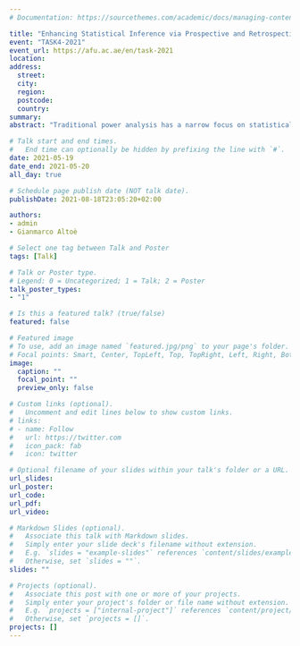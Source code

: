 ```yaml
---
# Documentation: https://sourcethemes.com/academic/docs/managing-content/

title: "Enhancing Statistical Inference via Prospective and Retrospective Design Analysis"
event: "TASK4-2021"
event_url: https://afu.ac.ae/en/task-2021
location:
address:
  street:
  city:
  region:
  postcode:
  country:
summary:
abstract: "Traditional power analysis has a narrow focus on statistical significance, overlooking other related inferential risks concerning estimates uncertainty under hypothetical replications of a study. To evaluate inferential risks related to effect size estimation, Gelman and Carlin (2014) proposed the “Design Analysis” where Type M [magnitude] error (i.e., the average overestimation of the actual effect) and Type S [sign] error (i.e., the probability of estimating the effect in the wrong direction) are considered together with statistical power. These errors highlight the less obvious consequences of underpowered studies on effects estimates, helping researchers to make informed choices in the design phase of a new study as well as in the interpretation of previous results in the literature. We introduce PRDA (Prospective and Retrospective Design Analysis), an R-package available on CRAN, that allows researchers to perform a “Design Analysis” in the case of Pearson’s correlation between two variables or mean comparisons (one-sample, paired, two-sample, and Welch’s t-test; see Altoè et al., 2020 and Bertoldo et al. 2020). Considering a plausible effect size (or its prior distribution), researchers can conduct a Prospective Design Analysis to evaluate, in the planning stage of a study, the sample size required to obtain a given level of power. Retrospective Design Analysis, instead, is performed to evaluate the inferential risks associated with studies that have been already conducted. The main aim of the PRDA package is to enhance researchers’ reasoning about inferential risks avoiding automated decisions."

# Talk start and end times.
#   End time can optionally be hidden by prefixing the line with `#`.
date: 2021-05-19
date_end: 2021-05-20
all_day: true

# Schedule page publish date (NOT talk date).
publishDate: 2021-08-18T23:05:20+02:00

authors:
- admin
- Gianmarco Altoè

# Select one tag between Talk and Poster
tags: [Talk]

# Talk or Poster type.
# Legend: 0 = Uncategorized; 1 = Talk; 2 = Poster
talk_poster_types:
- "1"

# Is this a featured talk? (true/false)
featured: false

# Featured image
# To use, add an image named `featured.jpg/png` to your page's folder. 
# Focal points: Smart, Center, TopLeft, Top, TopRight, Left, Right, BottomLeft, Bottom, BottomRight.
image:
  caption: ""
  focal_point: ""
  preview_only: false

# Custom links (optional).
#   Uncomment and edit lines below to show custom links.
# links:
# - name: Follow
#   url: https://twitter.com
#   icon_pack: fab
#   icon: twitter

# Optional filename of your slides within your talk's folder or a URL.
url_slides:
url_poster:
url_code:
url_pdf:
url_video:

# Markdown Slides (optional).
#   Associate this talk with Markdown slides.
#   Simply enter your slide deck's filename without extension.
#   E.g. `slides = "example-slides"` references `content/slides/example-slides.md`.
#   Otherwise, set `slides = ""`.
slides: ""

# Projects (optional).
#   Associate this post with one or more of your projects.
#   Simply enter your project's folder or file name without extension.
#   E.g. `projects = ["internal-project"]` references `content/project/deep-learning/index.md`.
#   Otherwise, set `projects = []`.
projects: []
---
```

